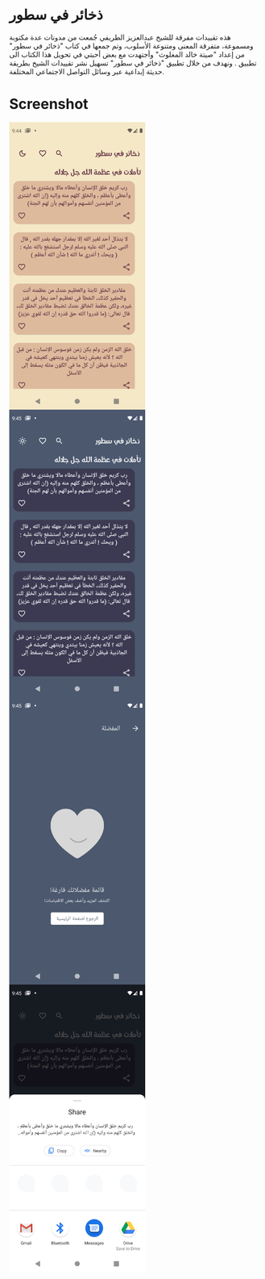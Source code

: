 # ذخائر في سطور

هذه تقييدات مفرقة للشيخ عبدالعزيز الطريفي جُمعت من مدونات عدة مكتوبة ومسموعة، متفرقة المعنى ومتنوعة الأسلوب، وتم جمعها في كتاب "ذخائر في سطور" من إعداد "صيتة خالد المغلوث" وأجتهدت مع بعض أحبتي في تحويل هذا الكتاب الى تطبيق .
ونهدف من خلال تطبيق "ذخائر في سطور" تسهيل نشر تقييدات الشيخ بطريقة حديثة إبداعية عبر وسائل التواصل الاجتماعي المختلفة.


# Screenshot
<img align="left" width="270" height="570" src="/images/1.png">
<img align="left" width="270" height="570" src="/images/2.png">
<img align="left" width="270" height="570" src="/images/3.png">
<img align="left" width="270" height="570" src="/images/4.png">

